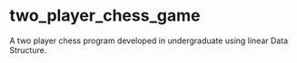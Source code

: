 # two_player_chess_game
A two player chess program developed in undergraduate using linear Data Structure.
